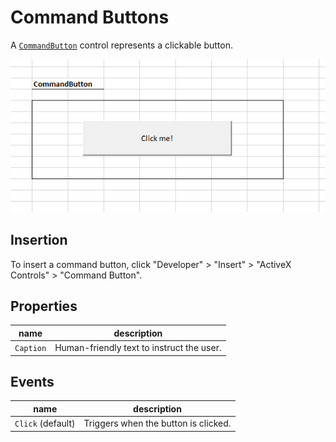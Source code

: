 # Command Buttons

A [`CommandButton`](https://msdn.microsoft.com/en-us/VBA/Language-Reference-VBA/articles/commandbutton-control) control represents a clickable button.

![a screenshot of an excel worksheet with two buttons which read "Get cell value" and "Set cell value", respectively.](/img/notes/activex-controls/command-button.png)

## Insertion

To insert a command button, click "Developer" > "Insert" > "ActiveX Controls" > "Command Button".

## Properties

name | description
--- | ---
`Caption` | Human-friendly text to instruct the user.

## Events

name | description
--- | ---
`Click` (default) | Triggers when the button is clicked.
